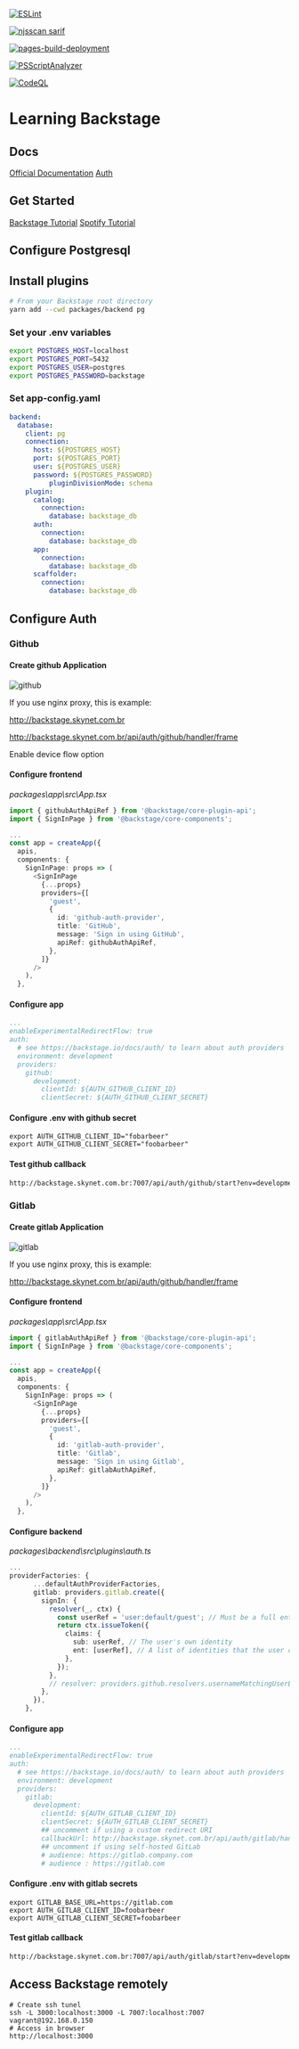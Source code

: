 [![ESLint](https://github.com/marcossilvestrini/learning-backstage/actions/workflows/eslint.yml/badge.svg?branch=main)](https://github.com/marcossilvestrini/learning-backstage/actions/workflows/eslint.yml)

[![njsscan sarif](https://github.com/marcossilvestrini/learning-backstage/actions/workflows/njsscan.yml/badge.svg)](https://github.com/marcossilvestrini/learning-backstage/actions/workflows/njsscan.yml)

[![pages-build-deployment](https://github.com/marcossilvestrini/learning-backstage/actions/workflows/pages/pages-build-deployment/badge.svg)](https://github.com/marcossilvestrini/learning-backstage/actions/workflows/pages/pages-build-deployment)

[![PSScriptAnalyzer](https://github.com/marcossilvestrini/learning-backstage/actions/workflows/powershell.yml/badge.svg)](https://github.com/marcossilvestrini/learning-backstage/actions/workflows/powershell.yml)

[![CodeQL](https://github.com/marcossilvestrini/learning-backstage/actions/workflows/github-code-scanning/codeql/badge.svg)](https://github.com/marcossilvestrini/learning-backstage/actions/workflows/github-code-scanning/codeql)

# Learning Backstage

## Docs

[Official Documentation](https://backstage.io/docs/overview/what-is-backstage>)
[Auth](https://github.com/RoadieHQ/backstage-auth-example/blob/main/README.md)

## Get Started

[Backstage Tutorial](https://backstage.io/docs/getting-started/)
[Spotify Tutorial](https://backstage.spotify.com/blog/introducing-backstage-learn)

## Configure Postgresql

## Install plugins

```sh
# From your Backstage root directory
yarn add --cwd packages/backend pg
```

### Set your .env variables

```sh
export POSTGRES_HOST=localhost
export POSTGRES_PORT=5432
export POSTGRES_USER=postgres
export POSTGRES_PASSWORD=backstage
```

### Set app-config.yaml

```yaml
backend:
  database:
    client: pg
    connection:
      host: ${POSTGRES_HOST}
      port: ${POSTGRES_PORT}
      user: ${POSTGRES_USER}
      password: ${POSTGRES_PASSWORD}
          pluginDivisionMode: schema
    plugin:
      catalog:
        connection:
          database: backstage_db
      auth:
        connection:
          database: backstage_db
      app:
        connection:
          database: backstage_db
      scaffolder:
        connection:
          database: backstage_db
```

## Configure Auth

### Github

#### Create github Application

![github](https://backstage.io/assets/images/gh-oauth-6ba1157307d9e1a95301a49e9ee1b05b.png)

If you use nginx proxy, this is example:

http://backstage.skynet.com.br

http://backstage.skynet.com.br/api/auth/github/handler/frame

Enable device flow option

#### Configure frontend

*packages\app\src\App.tsx*

```ts
import { githubAuthApiRef } from '@backstage/core-plugin-api';
import { SignInPage } from '@backstage/core-components';

...
const app = createApp({
  apis,
  components: {
    SignInPage: props => (
      <SignInPage
        {...props}
        providers={[
          'guest',
          {
            id: 'github-auth-provider',
            title: 'GitHub',
            message: 'Sign in using GitHub',
            apiRef: githubAuthApiRef,
          },          
        ]}
      />
    ),
  },
```

#### Configure app

```yaml
...
enableExperimentalRedirectFlow: true
auth:
  # see https://backstage.io/docs/auth/ to learn about auth providers  
  environment: development  
  providers:    
    github:      
      development:
        clientId: ${AUTH_GITHUB_CLIENT_ID}
        clientSecret: ${AUTH_GITHUB_CLIENT_SECRET}  
```

#### Configure .env with github secret

```env
export AUTH_GITHUB_CLIENT_ID="fobarbeer"
export AUTH_GITHUB_CLIENT_SECRET="foobarbeer"
```

#### Test github callback

```html
http://backstage.skynet.com.br:7007/api/auth/github/start?env=development
```

### Gitlab

#### Create gitlab Application

![gitlab](https://github.com/RoadieHQ/backstage-auth-example/raw/gitlab/docs/static/gitlab_auth_setup.png)

If you use nginx proxy, this is example:

http://backstage.skynet.com.br/api/auth/github/handler/frame

#### Configure frontend

*packages\app\src\App.tsx*

```ts
import { gitlabAuthApiRef } from '@backstage/core-plugin-api';
import { SignInPage } from '@backstage/core-components';

...
const app = createApp({
  apis,
  components: {
    SignInPage: props => (
      <SignInPage
        {...props}
        providers={[
          'guest',
          {
            id: 'gitlab-auth-provider',
            title: 'Gitlab',
            message: 'Sign in using Gitlab',
            apiRef: gitlabAuthApiRef,
          },          
        ]}
      />
    ),
  },
```

#### Configure backend

*packages\backend\src\plugins\auth.ts*

```ts
...
providerFactories: {
      ...defaultAuthProviderFactories,     
      gitlab: providers.gitlab.create({
        signIn: {
          resolver(_, ctx) {
            const userRef = 'user:default/guest'; // Must be a full entity reference
            return ctx.issueToken({
              claims: {
                sub: userRef, // The user's own identity
                ent: [userRef], // A list of identities that the user claims ownership through
              },
            });
          },
          // resolver: providers.github.resolvers.usernameMatchingUserEntityName(),
        },
      }),     
    },
```

#### Configure app

```yaml
...
enableExperimentalRedirectFlow: true
auth:
  # see https://backstage.io/docs/auth/ to learn about auth providers  
  environment: development  
  providers:
    gitlab:      
      development:
        clientId: ${AUTH_GITLAB_CLIENT_ID}
        clientSecret: ${AUTH_GITLAB_CLIENT_SECRET}
        ## uncomment if using a custom redirect URI      
        callbackUrl: http://backstage.skynet.com.br/api/auth/gitlab/handler/frame
        ## uncomment if using self-hosted GitLab
        # audience: https://gitlab.company.com
        # audience : https://gitlab.com        
```

#### Configure .env with gitlab secrets

```env
export GITLAB_BASE_URL=https://gitlab.com
export AUTH_GITLAB_CLIENT_ID=foobarbeer
export AUTH_GITLAB_CLIENT_SECRET=foobarbeer
```

#### Test gitlab callback

```html
http://backstage.skynet.com.br:7007/api/auth/gitlab/start?env=development
```

## Access Backstage remotely

```ssh
# Create ssh tunel
ssh -L 3000:localhost:3000 -L 7007:localhost:7007 vagrant@192.168.0.150
# Access in browser
http://localhost:3000
```
